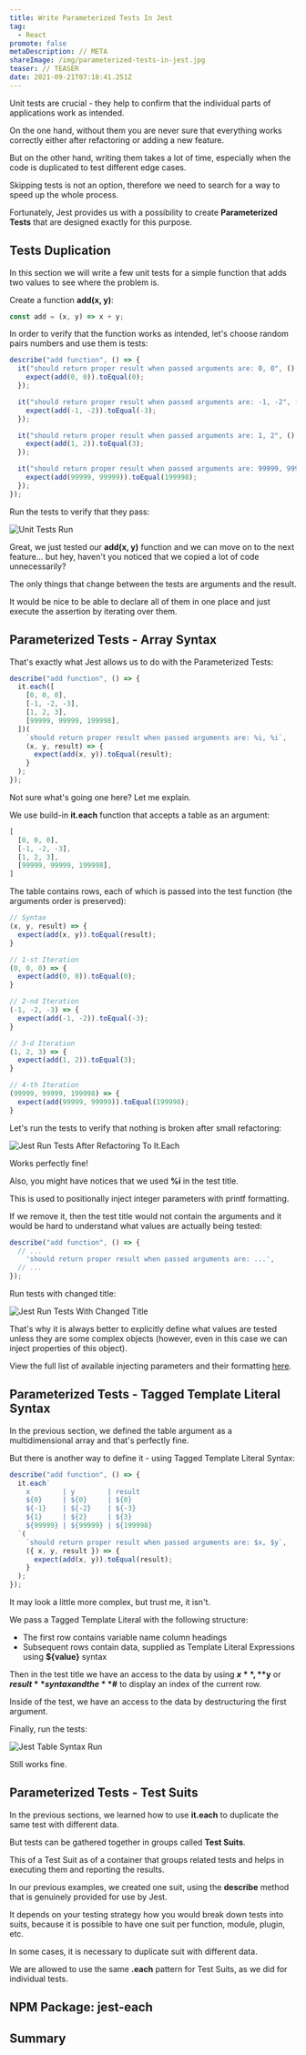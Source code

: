 ```yaml
---
title: Write Parameterized Tests In Jest
tag:
  - React
promote: false
metaDescription: // META
shareImage: /img/parameterized-tests-in-jest.jpg
teaser: // TEASER
date: 2021-09-21T07:18:41.251Z
---
```

Unit tests are crucial - they help to confirm that the individual parts of applications work as intended.

On the one hand, without them you are never sure that everything works correctly either after refactoring or adding a new feature.

But on the other hand, writing them takes a lot of time, especially when the code is duplicated to test different edge cases.

Skipping tests is not an option, therefore we need to search for a way to speed up the whole process.

Fortunately, Jest provides us with a possibility to create **Parameterized Tests** that are designed exactly for this purpose.

## Tests Duplication

In this section we will write a few unit tests for a simple function that adds two values to see where the problem is.

Create a function **add(x, y)**:

```javascript
const add = (x, y) => x + y;
```

In order to verify that the function works as intended, let's choose random pairs numbers and use them is tests:

```javascript
describe("add function", () => {
  it("should return proper result when passed arguments are: 0, 0", () => {
    expect(add(0, 0)).toEqual(0);
  });

  it("should return proper result when passed arguments are: -1, -2", () => {
    expect(add(-1, -2)).toEqual(-3);
  });

  it("should return proper result when passed arguments are: 1, 2", () => {
    expect(add(1, 2)).toEqual(3);
  });

  it("should return proper result when passed arguments are: 99999, 99999", () => {
    expect(add(99999, 99999)).toEqual(199998);
  });
});
```

Run the tests to verify that they pass:

![Unit Tests Run](/img/screenshot-2021-09-19-at-10.05.42.png "Unit Tests Run")

Great, we just tested our **add(x, y)** function and we can move on to the next feature... but hey, haven't you noticed that we copied a lot of code unnecessarily?

The only things that change between the tests are arguments and the result.

It would be nice to be able to declare all of them in one place and just execute the assertion by iterating over them.

## Parameterized Tests - Array Syntax

That's exactly what Jest allows us to do with the Parameterized Tests:

```javascript
describe("add function", () => {
  it.each([
    [0, 0, 0],
    [-1, -2, -3],
    [1, 2, 3],
    [99999, 99999, 199998],
  ])(
    `should return proper result when passed arguments are: %i, %i`,
    (x, y, result) => {
      expect(add(x, y)).toEqual(result);
    }
  );
});
```

Not sure what's going one here? Let me explain.

We use build-in **it.each** function that accepts a table as an argument:

```javascript
[
  [0, 0, 0],
  [-1, -2, -3],
  [1, 2, 3],
  [99999, 99999, 199998],
]
```

The table contains rows, each of which is passed into the test function (the arguments order is preserved):

```javascript
// Syntax
(x, y, result) => {
  expect(add(x, y)).toEqual(result);
}

// 1-st Iteration
(0, 0, 0) => {
  expect(add(0, 0)).toEqual(0);
}

// 2-nd Iteration
(-1, -2, -3) => {
  expect(add(-1, -2)).toEqual(-3);
}

// 3-d Iteration
(1, 2, 3) => {
  expect(add(1, 2)).toEqual(3);
}

// 4-th Iteration
(99999, 99999, 199998) => {
  expect(add(99999, 99999)).toEqual(199998);
}
```

Let's run the tests to verify that nothing is broken after small refactoring:

![Jest Run Tests After Refactoring To It.Each](/img/screenshot-2021-09-19-at-10.56.42.png "Jest Run Tests After Refactoring To It.Each")

Works perfectly fine!

Also, you might have notices that we used **%i** in the test title. 

This is used to positionally inject integer parameters with printf formatting.

If we remove it, then the test title would not contain the arguments and it would be hard to understand what values are actually being tested:

```javascript
describe("add function", () => {
  // ...
    'should return proper result when passed arguments are: ...',
  // ...
});

```

Run tests with changed title:

![Jest Run Tests With Changed Title](/img/screenshot-2021-09-19-at-10.59.06.png "Jest Run Tests With Changed Title")

That's why it is always better to explicitly define what values are tested unless they are some complex objects (however, even in this case we can inject properties of this object).

View the full list of available injecting parameters and their formatting [here](https://jestjs.io/docs/api#1-testeachtablename-fn-timeout).

## Parameterized Tests  - Tagged Template Literal Syntax

In the previous section, we defined the table argument as a multidimensional array and that's perfectly fine.

But there is another way to define it - using Tagged Template Literal Syntax:

```javascript
describe("add function", () => {
  it.each`
    x        | y        | result
    ${0}     | ${0}     | ${0}
    ${-1}    | ${-2}    | ${-3}
    ${1}     | ${2}     | ${3}
    ${99999} | ${99999} | ${199998}
  `(
    `should return proper result when passed arguments are: $x, $y`,
    ({ x, y, result }) => {
      expect(add(x, y)).toEqual(result);
    }
  );
});
```

It may look a little more complex, but trust me, it isn't.

We pass a Tagged Template Literal with the following structure:

* The first row contains variable name column headings
* Subsequent rows contain data, supplied as Template Literal Expressions using **${value}** syntax

Then in the test title we have an access to the data by using **$x**, **$y** or **$result** syntax and the **$#** to display an index of the current row.

Inside of the test, we have an access to the data by destructuring the first argument.

Finally, run the tests:

![Jest Table Syntax Run](/img/screenshot-2021-09-19-at-11.22.44.png "Jest Table Syntax Run")

Still works fine.

## Parameterized Tests - Test Suits

In the previous sections, we learned how to use **it.each** to duplicate the same test with different data.

But tests can be gathered together in groups called **Test Suits**.

This of a Test Suit as of a container that groups related tests and helps in executing them and reporting the results.

In our previous examples, we created one suit, using the **describe** method that is genuinely provided for use by Jest.

It depends on your testing strategy how you would break down tests into suits, because it is possible to have one suit per function, module, plugin, etc.

In some cases, it is necessary to duplicate suit with different data.

We are allowed to use the same **.each** pattern for Test Suits, as we did for individual tests.

## NPM Package: jest-each

## Summary